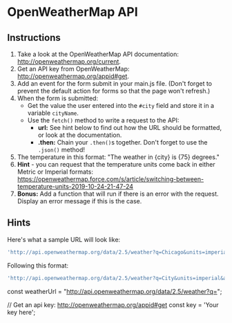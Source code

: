 # OpenWeatherMap API

## Instructions
1. Take a look at the OpenWeatherMap API documentation: http://openweathermap.org/current.
2. Get an API key from OpenWeatherMap: http://openweathermap.org/appid#get.
3. Add an event for the form submit in your main.js file. (Don't forget to prevent the default action for forms so that the page won't refresh.)
4. When the form is submitted:
	- Get the value the user entered into the `#city` field and store it in a variable `cityName`.
	- Use the `fetch()` method to write a request to the API:
		- **url:** See hint below to find out how the URL should be formatted, or look at the documentation.
		- **.then:** Chain your `.then()`s together. Don't forget to use the `.json()` method!
5. The temperature in this format: "The weather in {city} is {75} degrees."
6. **Hint** - you can request that the temperature units come back in either Metric or Imperial formats: https://openweathermap.force.com/s/article/switching-between-temperature-units-2019-10-24-21-47-24
8. **Bonus:** Add a function that will run if there is an error with the request. Display an error message if this is the case.




## Hints
Here's what a sample URL will look like:

```js
'http://api.openweathermap.org/data/2.5/weather?q=Chicago&units=imperial&appid=02e84210a52ed716535f02989864d080'
```
Following this format:

```js
'http://api.openweathermap.org/data/2.5/weather?q=City&units=imperial&appid=yourAppKey'
```

const weatherUrl = "http://api.openweathermap.org/data/2.5/weather?q=";


// Get an api key: http://openweathermap.org/appid#get
const key = 'Your key here';

